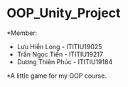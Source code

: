 # OOP_Unity_Project


*Member:
+ Lưu Hiển Long - ITITIU19025
+ Trần Ngọc Tiến - ITITIU19217
+ Dương Thiên Phúc - ITITIU19184

*A little game for my OOP course.
